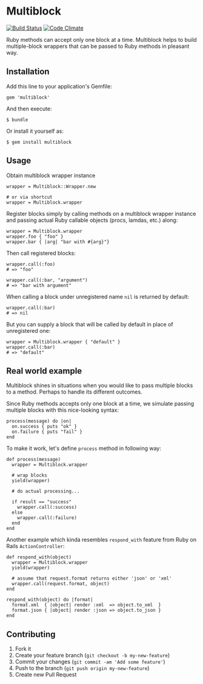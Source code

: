# Multiblock

[![Build Status](https://secure.travis-ci.org/humante/multiblock.png)](http://travis-ci.org/humante/multiblock) [![Code Climate](https://codeclimate.com/github/humante/multiblock.png)](https://codeclimate.com/github/humante/multiblock)

Ruby methods can accept only one block at a time. Multiblock helps to build multiple-block wrappers that can be passed to Ruby methods in pleasant way.

## Installation

Add this line to your application's Gemfile:

    gem 'multiblock'

And then execute:

    $ bundle

Or install it yourself as:

    $ gem install multiblock

## Usage

Obtain multiblock wrapper instance

    wrapper = Multiblock::Wrapper.new

    # or via shortcut
    wrapper = Multiblock.wrapper

Register blocks simply by calling methods on a multiblock wrapper instance and passing actual Ruby callable objects (procs, lamdas, etc.) along:

    wrapper = Multiblock.wrapper
    wrapper.foo { "foo" }
    wrapper.bar { |arg| "bar with #{arg}"}

Then call registered blocks:

    wrapper.call(:foo)
    # => "foo"

    wrapper.call(:bar, "argument")
    # => "bar with argument"

When calling a block under unregistered name `nil` is returned by default:

    wrapper.call(:bar)
    # => nil

But you can supply a block that will be called by default in place of unregistered one:

    wrapper = Multiblock.wrapper { "default" }
    wrapper.call(:bar)
    # => "default"

## Real world example

Multiblock shines in situations when you would like to pass multiple blocks to a method. Perhaps to handle its different outcomes.

Since Ruby methods accepts only one block at a time, we simulate passing multiple blocks with this nice-looking syntax:

    process(message) do |on|
      on.success { puts "ok" }
      on.failure { puts "fail" }
    end

To make it work, let's define `process` method in following way:

    def process(message)
      wrapper = Multiblock.wrapper

      # wrap blocks
      yield(wrapper)

      # do actual processing...

      if result == "success"
        wrapper.call(:success)
      else
        wrapper.call(:failure)
      end
    end

Another example which kinda resembles `respond_with` feature from Ruby on Rails `ActionController`:

    def respond_with(object)
      wrapper = Multiblock.wrapper
      yield(wrapper)

      # assume that request.format returns either 'json' or 'xml'
      wrapper.call(request.format, object)
    end

    respond_with(object) do |format|
      format.xml  { |object| render :xml  => object.to_xml  }
      format.json { |object| render :json => object.to_json }
    end

## Contributing

1. Fork it
2. Create your feature branch (`git checkout -b my-new-feature`)
3. Commit your changes (`git commit -am 'Add some feature'`)
4. Push to the branch (`git push origin my-new-feature`)
5. Create new Pull Request
